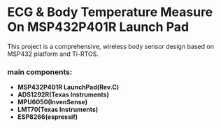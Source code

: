 # ECG & Body Temperature Measure On MSP432P401R Launch Pad
This project is a comprehensive, wireless body sensor design based on MSP432 platform and Ti-RTOS.
### main components:
+ **MSP432P401R LaunchPad(Rev.C)**
+ **ADS1292R(Texas Instruments)**
+ **MPU6050(InvenSense)**
+ **LMT70(Texas Instruments)**
+ **ESP8266(espressif)**

